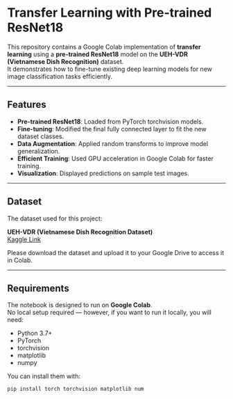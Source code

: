 # Transfer Learning with Pre-trained ResNet18

This repository contains a Google Colab implementation of **transfer learning** using a **pre-trained ResNet18** model on the **UEH-VDR (Vietnamese Dish Recognition)** dataset.  
It demonstrates how to fine-tune existing deep learning models for new image classification tasks efficiently.

---

## Features

- **Pre-trained ResNet18**: Loaded from PyTorch torchvision models.
- **Fine-tuning**: Modified the final fully connected layer to fit the new dataset classes.
- **Data Augmentation**: Applied random transforms to improve model generalization.
- **Efficient Training**: Used GPU acceleration in Google Colab for faster training.
- **Visualization**: Displayed predictions on sample test images.

---

## Dataset

The dataset used for this project:

**UEH-VDR (Vietnamese Dish Recognition Dataset)**  
[Kaggle Link](https://www.kaggle.com/datasets/truthtaicom/uehvdr-dataset)

Please download the dataset and upload it to your Google Drive to access it in Colab.

---

## Requirements

The notebook is designed to run on **Google Colab**.  
No local setup required — however, if you want to run it locally, you will need:

- Python 3.7+
- PyTorch
- torchvision
- matplotlib
- numpy

You can install them with:

```bash
pip install torch torchvision matplotlib num

